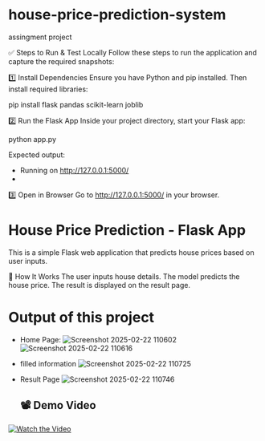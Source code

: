 # house-price-prediction-system
assingment project

✅ Steps to Run & Test Locally
Follow these steps to run the application and capture the required snapshots:

1️⃣ Install Dependencies
Ensure you have Python and pip installed. Then install required libraries:

pip install flask pandas scikit-learn joblib

2️⃣ Run the Flask App
Inside your project directory, start your Flask app:

python app.py

Expected output:
 * Running on http://127.0.0.1:5000/
 * 
3️⃣ Open in Browser
Go to http://127.0.0.1:5000/ in your browser.

# House Price Prediction - Flask App

This is a simple Flask web application that predicts house prices based on user inputs.

🏡 How It Works
The user inputs house details.
The model predicts the house price.
The result is displayed on the result page.

# Output of this project
* Home Page:
  ![Screenshot 2025-02-22 110602](https://github.com/user-attachments/assets/0c2d1aba-a3d2-4da6-b124-c3348f4aca8d)
  ![Screenshot 2025-02-22 110616](https://github.com/user-attachments/assets/68973685-42e2-4548-8da5-38862045893b)


* filled information
  ![Screenshot 2025-02-22 110725](https://github.com/user-attachments/assets/a7f1d867-8418-4732-a525-47724ea80253)

* Result Page
  ![Screenshot 2025-02-22 110746](https://github.com/user-attachments/assets/edda12b1-a6b7-46a4-91b1-62af3c21b953)

  ## 📽 Demo Video
[![Watch the Video](https://img.youtube.com/vi/PjkAVfuP0H0.jpg)](https://www.youtube.com/watch?v=PjkAVfuP0H0)





  




  
